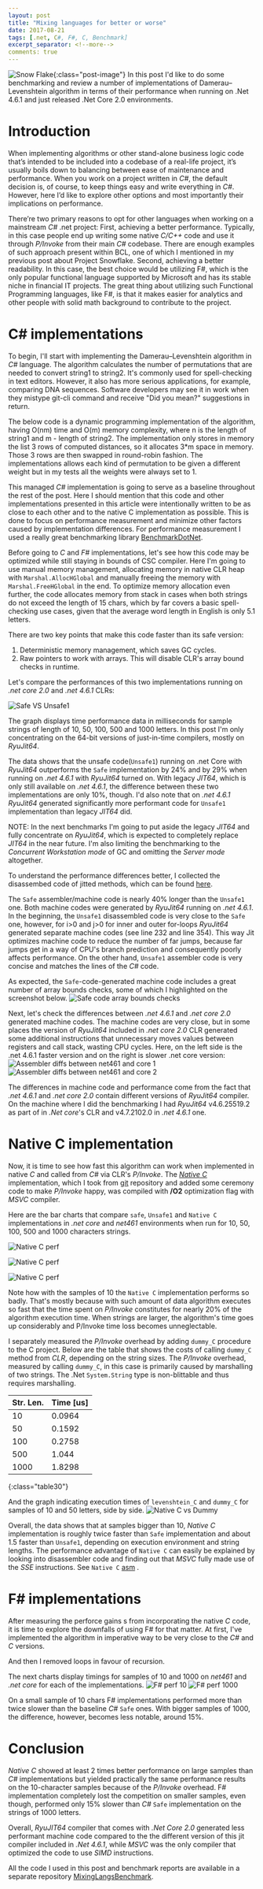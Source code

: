 ```yaml
---
layout: post
title: "Mixing languages for better or worse"
date: 2017-08-21
tags: [.net, C#, F#, C, Benchmark]
excerpt_separator: <!--more-->
comments: true
---
```

![Snow Flake](/images/2017-08-21-MixingLangsBenchmark/graph.png){:class="post-image"} In this post I'd like to do some benchmarking and review a number of implementations of Damerau–Levenshtein algorithm in terms of their performance when running on .Net 4.6.1 and just released .Net Core 2.0 environments. <!--more-->

# Introduction
When implementing algorithms or other stand-alone business logic code that’s intended to be included into a codebase of a real-life project, it’s usually boils down to balancing between ease of maintenance and performance. When you work on a project written in *C#*, the default decision is, of course, to keep things easy and write everything in *C#*. However, here I’d like to explore other options and most importantly their implications on performance.

There’re two primary reasons to opt for other languages when working on a mainstream *C#* .net project: First, achieving a better performance. Typically, in this case people end up writing some native *C/C++* code and use it through *P/Invoke* from their main *C#* codebase. There are enough examples of such approach present within BCL, one of which I mentioned in my previous post about Project Snowflake. Second, achieving a better readability. In this case, the best choice would be utilizing F#, which is the only popular functional language supported by Microsoft and has its stable niche in financial IT projects. The great thing about utilizing such Functional Programming languages, like F#, is that it makes easier for analytics and other people with solid math background to contribute to the project.

# C# implementations
To begin, I'll start with implementing the Damerau–Levenshtein algorithm in *C#* language. The algorithm calculates the number of permutations that are needed to convert string1 to string2. It's commonly used for spell-checking in text editors. However, it also has more serious applications, for example, comparing DNA sequences. Software developers may see it in work when they mistype git-cli command and receive "Did you mean?" suggestions in return. 

The below code is a dynamic programming implementation of the algorithm, having O(nm) time and O(m) memory complexity, where n is the length of string1 and m - length of string2. The implementation only stores in memory the list 3 rows of computed distances, so it allocates 3*m space in memory. Those 3 rows are then swapped in round-robin fashion. The implementations allows each kind of permutation to be given a different weight but in my tests all the weights were always set to 1.

<script src="https://gist.github.com/Kosat/d1457e507939e8c4ebe8261cdc19b86b.js"></script>

This managed *C#* implementation is going to serve as a baseline throughout the rest of the post. Here I should mention that this code and other implementations presented in this article were intentionally written to be as close to each other and to the native C implementation as possible. This is done to focus on performance measurement and minimize other factors caused by implementation differences. For performance measurement I used a really great benchmarking library [BenchmarkDotNet](https://github.com/dotnet/BenchmarkDotNet).

Before going to *C* and *F#* implementations, let's see how this code may be optimized while still staying in bounds of CSC compiler.
Here I'm going to use manual memory management, allocating memory in native CLR heap with `Marshal.AllocHGlobal` and manually freeing the memory with `Marshal.FreeHGlobal` in the end. To optimize memory allocation even further, the code allocates memory from stack in cases when both strings do not exceed the length of 15 chars, which by far covers a basic spell-checking use cases, given that the average word length in English is only 5.1 letters.

<script src="https://gist.github.com/Kosat/d5016c7982da3a757b0635545a8fcca7.js"></script>

There are two key points that make this code faster than its safe version:
1. Deterministic memory management, which saves GC cycles.
2. Raw pointers to work with arrays. This will disable CLR's array bound checks in runtime. 

Let's compare the performances of this two implementations running on *.net core 2.0* and *.net 4.6.1* CLRs:

![Safe VS Unsafe1](/images/2017-08-21-MixingLangsBenchmark/SafeVsUnsafe_Line_Graph.png)

The graph displays time performance data in milliseconds for sample strings of length of 10, 50, 100, 500 and 1000 letters. In this post I'm only concentrating on the 64-bit versions of just-in-time compilers, mostly on *RyuJit64*. 

The data shows that the unsafe code(`Unsafe1`) running on .net Core with *RyuJit64* outperforms the `Safe` implementation by 24% and by 29% when running on *.net 4.6.1* with *RyuJit64* turned on. With legacy *JIT64*, which is only still available on *.net 4.6.1*, the difference between these two implementations are only 10%, though. I'd also note that on *.net 4.6.1* *RyuJit64* generated significantly more performant code for `Unsafe1` implementation than legacy *JIT64* did.

NOTE: In the next benchmarks I'm going to put aside the legacy *JIT64* and fully concentrate on *RyuJit64*, which is expected to completely replace *JIT64* in the near future. I'm also limiting the benchmarking to the *Concurrent Workstation mode* of GC and omitting the *Server mode* altogether.

To understand the performance differences better, I collected the disassembed code of jitted methods, which can be found [here](https://github.com/Kosat/MixingLangsBenchmark/tree/master/RESULTS_ARCHIVE/18-08-2017/asm). 

The `Safe` assembler/machine code is nearly 40% longer than the `Unsafe1` one. Both machine codes were generated by *RyuJit64* running on *.net 4.6.1*. 
In the beginning, the `Unsafe1` disassembled code is very close to the `Safe` one, however, for i>0 and j>0 for inner and outer for-loops *RyuJit64* generated separate machine codes (see line 232 and line 354). This way Jit optimizes machine code to reduce the number of far jumps, because far jumps get in a way of CPU's branch prediction and consequently poorly affects performance. On the other hand, `Unsafe1` assembler code is very concise and matches the lines of the *C#* code. 

As expected, the `Safe`-code-generated machine code includes a great number of array bounds checks, some of which I highlighted on the screenshot below.
![Safe code array bounds checks](/images/2017-08-21-MixingLangsBenchmark/Safe_net461_ArrBndChecks.png)

Next, let's check the differences between *.net 4.6.1* and *.net core 2.0* generated machine codes. The machine codes are very close, but in some places the version of *RyuJit64* included in *.net core 2.0* CLR generated some additional instructions that unnecessary moves values between registers and call stack, wasting CPU cycles.
Here, on the left side is the .net 4.6.1 faster version and on the right is slower .net core version:
![Assembler diffs between net461 and core 1](/images/2017-08-21-MixingLangsBenchmark/Unsafe1_net461_vs_Core_125.png)
![Assembler diffs between net461 and core 2](/images/2017-08-21-MixingLangsBenchmark/Unsafe1_net461_vs_Core_128.png)

The differences in machine code and performance come from the fact that *.net 4.6.1* and *.net core 2.0* contain different versions of *RyuJit64* compiler. On the machine where I did the benchmarking I had *RyuJit64* v4.6.25519.2 as part of in *.Net core*'s CLR and v4.7.2102.0 in *.net 4.6.1* one.

# Native C implementation
Now, it is time to see how fast this algorithm can work when implemented in native *C* and called from *C#* via CLR's *P/Invoke*. The [*Native C*](https://github.com/Kosat/MixingLangsBenchmark/levenshtein-C/levenshtein.cpp) implementation, which I took from [git](https://github.com/git/git) repository and added some ceremony code to make *P/Invoke* happy, was compiled with **/O2** optimization flag with *MSVC* compiler. 

<script src="https://gist.github.com/Kosat/cc4130f71a5bfd31c7d9f76b6787598d.js"></script>

Here are the bar charts that compare `safe`, `Unsafe1` and `Native C` implementations in *.net core* and *net461* environments when run for 10, 50, 100, 500 and 1000 characters strings.

![Native C perf](/images/2017-08-21-MixingLangsBenchmark/Native_C_10.png)

![Native C perf](/images/2017-08-21-MixingLangsBenchmark/Native_C_50_100.png)

![Native C perf](/images/2017-08-21-MixingLangsBenchmark/Native_C_500_1000.png)

Note how with the samples of 10 the `Native C` implementation performs so badly. That's mostly because with such amount of data algorithm executes so fast that the time spent on *P/Invoke* constitutes for nearly 20% of the algorithm execution time. When strings are larger, the algorithm's time goes up considerably and P/Invoke time loss becomes unneglectable. 

I separately measured the *P/Invoke* overhead by adding `dummy_C` procedure to the C project. Below are the table that shows the costs of calling `dummy_C` method from *CLR*, depending on the string sizes. The *P/Invoke* overhead, measured by calling `dummy_C`, in this case is primarily caused by marshalling of two strings. The .Net `System.String` type is non-blittable and thus requires marshalling.


| Str. Len.      	|  Time [us]    |
|---		        |---		    |
|        10 		|   0.0964      |
|        50 		|   0.1592      |
|       100 		|   0.2758      |
|       500 		|   1.044       |
|      1000		    |   1.8298      |
{:class="table30"}

And the graph indicating execution times of `levenshtein_C` and `dummy_C` for samples of 10 and 50 letters, side by side.
![Native C vs Dummy](/images/2017-08-21-MixingLangsBenchmark/Native_C_vs_Dummy.png)

Overall, the data shows that at samples bigger than 10, *Native C* implementation is roughly twice faster than `Safe` implementation and about 1.5 faster than `Unsafe1`, depending on execution environment and string lengths.
The performance advantage of `Native C` can easily be explained by looking into disassembler code and finding out that *MSVC* fully made use of the *SSE* instructions. See `Native C` [asm](https://github.com/Kosat/MixingLangsBenchmark/Reports/asm/Native-C.asm) .


# F# implementations
After measuring the perforce gains s from incorporating the native *C* code, it is time to explore the downfalls of using F# for that matter.
At first, I've implemented the algorithm in imperative way to be very close to the *C#* and *C* versions.

<script src="https://gist.github.com/Kosat/6303464cbba69712145cc64862c2b7c0.js"></script>

And then I removed loops in favour of recursion. 

<script src="https://gist.github.com/Kosat/17ea969799598bb728c69544bfeb50c8.js"></script>

The next charts display timings for samples of 10 and 1000 on *net461* and *.net core* for each of the implementations.
![F# perf 10](/images/2017-08-21-MixingLangsBenchmark/FSharp_vs_others_10.png)
![F# perf 1000](/images/2017-08-21-MixingLangsBenchmark/FSharp_vs_others_1000.png)

On a small sample of 10 chars F# implementations performed more than twice slower than the baseline *C#* `Safe` ones. With bigger samples of 1000, the difference, however, becomes less notable, around 15%.

# Conclusion
*Native C* showed at least 2 times better performance on large samples than *C#* implementations but yielded practically the same performance results on the 10-character samples because of the *P/Invoke* overhead. F# implementation completely lost the competition on smaller samples, even though, performed only 15% slower than *C#* `Safe` implementation on the strings of 1000 letters.

Overall, *RyuJIT64* compiler that comes with *.Net Core 2.0* generated less performant machine code compared to the the different version of this jit compiler included in *.Net 4.6.1*, while *MSVC* was the only compiler that optimized the code to use *SIMD* instructions.

All the code I used in this post and benchmark reports are available in a separate repository [MixingLangsBenchmark](https://github.com/Kosat/MixingLangsBenchmark "MixingLangsBenchmark"). 
